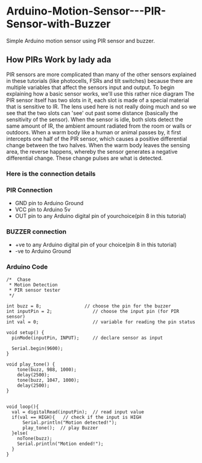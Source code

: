 # Arduino-Motion-Sensor---PIR-Sensor-with-Buzzer
Simple Arduino motion sensor using PIR sensor and buzzer.


## How PIRs Work by lady ada
PIR sensors are more complicated than many of the other sensors explained in these tutorials (like photocells, FSRs and tilt switches) because there are multiple variables that affect the sensors input and output. To begin explaining how a basic sensor works, we'll use this rather nice diagram
The PIR sensor itself has two slots in it, each slot is made of a special material that is sensitive to IR. The lens used here is not really doing much and so we see that the two slots can 'see' out past some distance (basically the sensitivity of the sensor). When the sensor is idle, both slots detect the same amount of IR, the ambient amount radiated from the room or walls or outdoors. When a warm body like a human or animal passes by, it first intercepts one half of the PIR sensor, which causes a positive differential change between the two halves. When the warm body leaves the sensing area, the reverse happens, whereby the sensor generates a negative differential change. These change pulses are what is detected.


### Here is the connection details

### PIR Connection
* GND pin to Arduino Ground
* VCC pin to Arduino 5v
* OUT pin to any Arduino digital pin of yourchoice(pin 8 in this tutorial)

### BUZZER connection
* +ve to any Arduino digital pin of your choice(pin 8 in this tutorial)
* -ve to Arduino Ground

### Arduino Code
```Arduino
/*  Chase
 * Motion Detection 
 * PIR sensor tester
 */
 
int buzz = 8;                // choose the pin for the buzzer
int inputPin = 2;               // choose the input pin (for PIR sensor)
int val = 0;                    // variable for reading the pin status
 
void setup() {
  pinMode(inputPin, INPUT);     // declare sensor as input
 
  Serial.begin(9600);
}

void play_tone() {
    tone(buzz, 988, 1000);
    delay(2500);
    tone(buzz, 1047, 1000);
    delay(2500);
}


void loop(){
  val = digitalRead(inputPin);  // read input value
  if(val == HIGH){   // check if the input is HIGH
      Serial.println("Motion detected!");
      play_tone();  // play Buzzer
  }else(
    noTone(buzz);
    Serial.println("Motion ended!");
  }
}


```
